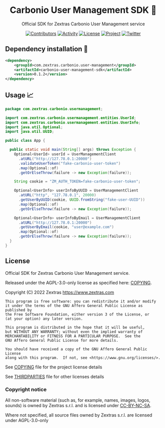 <!--
SPDX-FileCopyrightText: 2022 Zextras <https://www.zextras.com>

SPDX-License-Identifier: AGPL-3.0-only
-->

<div align="center">
  <h1>Carbonio User Management SDK 🚀 </h1>
</div>

<div align="center">

Official SDK for Zextras Carbonio User Management service

[![Contributors][contributors-badge]][contributors]
[![Activity][activity-badge]][activity]
[![License][license-badge]](COPYING)
[![Project][project-badge]][project]
[![Twitter][twitter-badge]][twitter]

</div>

## Dependency installation 🏁

```xml
<dependency>
    <groupId>com.zextras.carbonio.user-management</groupId>
    <artifactId>carbonio-user-management-sdk</artifactId>
    <version>0.1.2</version>
</dependency>
```

## Usage 📈

```java
package com.zextras.carbonio.usermanagement;

import com.zextras.carbonio.usermanagement.entities.UserId;
import com.zextras.carbonio.usermanagement.entities.UserInfo;
import java.util.Optional;
import java.util.UUID;

public class App {

  public static void main(String[] args) throws Exception {
    Optional<UserId> userId = UserManagementClient
      .atURL("http://127.78.0.1:20000")
      .validateUserToken("fake-carbonio-user-token")
      .map(Optional::of)
      .getOrElseThrow(failure -> new Exception(failure));

    String cookie = "ZM_AUTH_TOKEN=fake-carbonio-user-token";

    Optional<UserInfo> userInfoByUUID = UserManagementClient
      .atURL("http", "127.78.0.1", 20000)
      .getUserByUUID(cookie, UUID.fromString("fake-user-UUID"))
      .map(Optional::of)
      .getOrElseThrow(failure -> new Exception(failure));

    Optional<UserInfo> userInfoByEmail = UserManagementClient
      .atURL("http://127.78.0.1:20000")
      .getUserByEmail(cookie, "user@example.com")
      .map(Optional::of)
      .getOrElseThrow(failure -> new Exception(failure));
  }
}
```

## License

Official SDK for Zextras Carbonio User Management service.

Released under the AGPL-3.0-only license as specified here: [COPYING](COPYING).

Copyright (C) 2022 Zextras <https://www.zextras.com>

    This program is free software: you can redistribute it and/or modify
    it under the terms of the GNU Affero General Public License as published by
    the Free Software Foundation, either version 3 of the License, or
    (at your option) any later version.

    This program is distributed in the hope that it will be useful,
    but WITHOUT ANY WARRANTY; without even the implied warranty of
    MERCHANTABILITY or FITNESS FOR A PARTICULAR PURPOSE.  See the
    GNU Affero General Public License for more details.

    You should have received a copy of the GNU Affero General Public License
    along with this program.  If not, see <https://www.gnu.org/licenses/>.

See [COPYING](COPYING) file for the project license details

See [THIRDPARTIES](THIRDPARTIES) file for other licenses details

### Copyright notice

All non-software material (such as, for example, names, images, logos, sounds) is owned by Zextras
s.r.l. and is licensed under [CC-BY-NC-SA](https://creativecommons.org/licenses/by-nc-sa/4.0/).

Where not specified, all source files owned by Zextras s.r.l. are licensed under AGPL-3.0-only


[contributors-badge]: https://img.shields.io/github/contributors/zextras/carbonio-user-management-sdk "Contributors"

[contributors]: https://github.com/zextras/carbonio-user-management-sdk/graphs/contributors "Contributors"

[activity-badge]: https://img.shields.io/github/commit-activity/m/zextras/carbonio-user-management-sdk "Activity"

[activity]: https://github.com/zextras/carbonio-user-management-sdk/pulse "Activity"

[license-badge]: https://img.shields.io/badge/license-AGPL-blue.svg

[project-badge]: https://img.shields.io/badge/project-carbonio-informational "Project Carbonio"

[project]: https://www.zextras.com/carbonio/ "Project Carbonio"

[twitter-badge]: https://img.shields.io/twitter/follow/zextras?style=social&logo=twitter "Follow on Twitter"

[twitter]: https://twitter.com/intent/follow?screen_name=zextras "Follow Zextras on Twitter"
